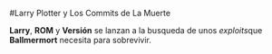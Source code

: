 #Larry Plotter y Los Commits de La Muerte

**Larry**, **ROM** y **Versión** se lanzan a la busqueda de unos *exploits*que **Ballmermort** necesita para sobrevivir.